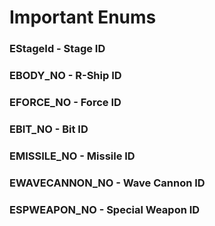 # Important Enums

### EStageId - Stage ID  
### EBODY_NO - R-Ship ID  
### EFORCE_NO - Force ID  
### EBIT_NO - Bit ID  
### EMISSILE_NO - Missile ID  
### EWAVECANNON_NO - Wave Cannon ID  
### ESPWEAPON_NO - Special Weapon ID